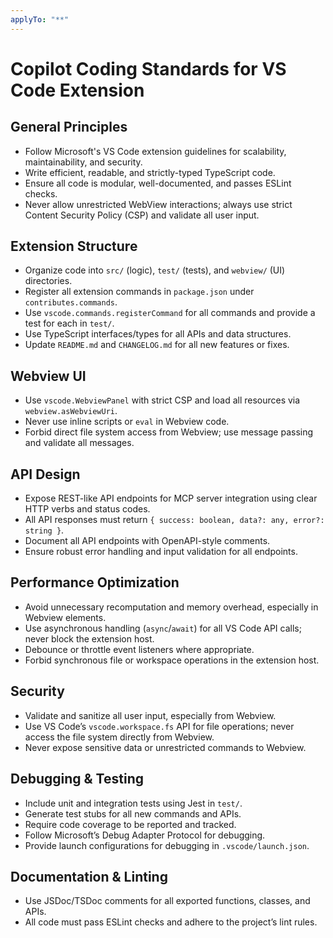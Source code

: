 ```yaml
---
applyTo: "**"
---
```

# Copilot Coding Standards for VS Code Extension

## General Principles
- Follow Microsoft's VS Code extension guidelines for scalability, maintainability, and security.
- Write efficient, readable, and strictly-typed TypeScript code.
- Ensure all code is modular, well-documented, and passes ESLint checks.
- Never allow unrestricted WebView interactions; always use strict Content Security Policy (CSP) and validate all user input.

## Extension Structure
- Organize code into `src/` (logic), `test/` (tests), and `webview/` (UI) directories.
- Register all extension commands in `package.json` under `contributes.commands`.
- Use `vscode.commands.registerCommand` for all commands and provide a test for each in `test/`.
- Use TypeScript interfaces/types for all APIs and data structures.
- Update `README.md` and `CHANGELOG.md` for all new features or fixes.

## Webview UI
- Use `vscode.WebviewPanel` with strict CSP and load all resources via `webview.asWebviewUri`.
- Never use inline scripts or `eval` in Webview code.
- Forbid direct file system access from Webview; use message passing and validate all messages.

## API Design
- Expose REST-like API endpoints for MCP server integration using clear HTTP verbs and status codes.
- All API responses must return `{ success: boolean, data?: any, error?: string }`.
- Document all API endpoints with OpenAPI-style comments.
- Ensure robust error handling and input validation for all endpoints.

## Performance Optimization
- Avoid unnecessary recomputation and memory overhead, especially in Webview elements.
- Use asynchronous handling (`async`/`await`) for all VS Code API calls; never block the extension host.
- Debounce or throttle event listeners where appropriate.
- Forbid synchronous file or workspace operations in the extension host.

## Security
- Validate and sanitize all user input, especially from Webview.
- Use VS Code’s `vscode.workspace.fs` API for file operations; never access the file system directly from Webview.
- Never expose sensitive data or unrestricted commands to Webview.

## Debugging & Testing
- Include unit and integration tests using Jest in `test/`.
- Generate test stubs for all new commands and APIs.
- Require code coverage to be reported and tracked.
- Follow Microsoft’s Debug Adapter Protocol for debugging.
- Provide launch configurations for debugging in `.vscode/launch.json`.

## Documentation & Linting
- Use JSDoc/TSDoc comments for all exported functions, classes, and APIs.
- All code must pass ESLint checks and adhere to the project’s lint rules.